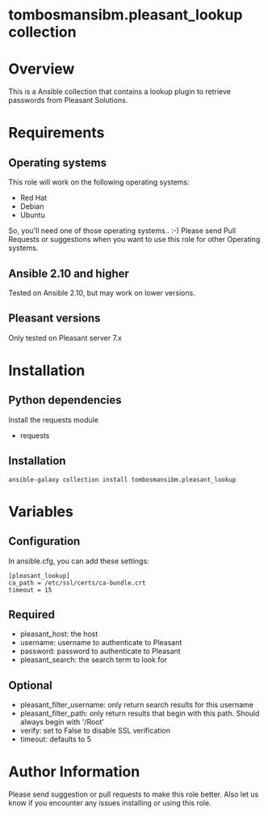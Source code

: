 # tombosmansibm.pleasant_lookup collection

# Overview
This is a Ansible collection that contains a lookup plugin to retrieve passwords from Pleasant Solutions.

# Requirements
## Operating systems

This role will work on the following operating systems:

 * Red Hat
 * Debian
 * Ubuntu

So, you'll need one of those operating systems.. :-)
Please send Pull Requests or suggestions when you want to use this role for other Operating systems.

## Ansible 2.10 and higher

Tested on Ansible 2.10, but may work on lower versions.

## Pleasant versions

Only tested on Pleasant server 7.x

# Installation
## Python dependencies
Install the requests module

* requests

## Installation
```commandline
ansible-galaxy collection install tombosmansibm.pleasant_lookup
```

# Variables

## Configuration

In ansible.cfg, you can add these settings:

```
[pleasant_lookup]
ca_path = /etc/ssl/certs/ca-bundle.crt
timeout = 15
```

## Required

* pleasant_host: the host
* username: username to authenticate to Pleasant
* password: password to authenticate to Pleasant
* pleasant_search: the search term to look for

## Optional

* pleasant_filter_username: only return search results for this username
* pleasant_filter_path: only return results that begin with this path.  Should always begin with '/Root'
* verify: set to False to disable SSL verification
* timeout: defaults to 5

# Author Information

Please send suggestion or pull requests to make this role better. Also let us know if you encounter any issues installing or using this role.


